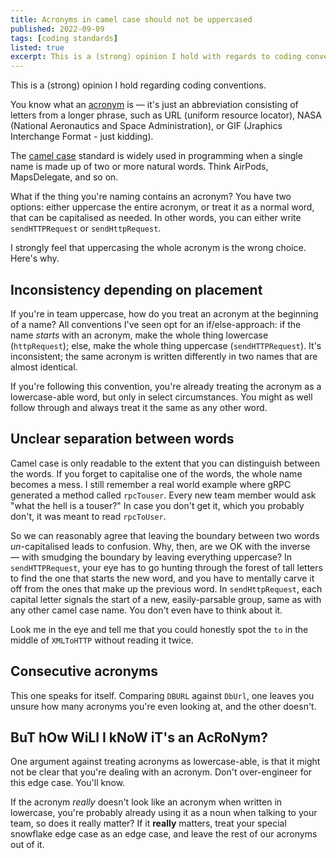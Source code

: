 ```yaml
---
title: Acronyms in camel case should not be uppercased
published: 2022-09-09
tags: [coding standards]
listed: true
excerpt: This is a (strong) opinion I hold with regards to coding conventions. You know what an acronym is — it's just an abbreviation consisting of letters from a longer phrase, such as URL (uniform resource locator), NASA (National Aeronautics and Space Administration), or GIF (Jraphics Interchange Format - just kidding).
---
```

This is a (strong) opinion I hold regarding coding conventions.

You know what an [acronym](https://en.wikipedia.org/wiki/Acronym) is — it's just an abbreviation consisting of letters from a longer phrase, such as URL (uniform resource locator), NASA (National Aeronautics and Space Administration), or GIF (Jraphics Interchange Format - just kidding).

The [camel case](https://en.wikipedia.org/wiki/Camel_case) standard is widely used in programming when a single name is made up of two or more natural words. Think AirPods, MapsDelegate, and so on.

What if the thing you're naming contains an acronym? You have two options: either uppercase the entire acronym, or treat it as a normal word, that can be capitalised as needed. In other words, you can either write `sendHTTPRequest` or `sendHttpRequest`.

I strongly feel that uppercasing the whole acronym is the wrong choice. Here's why.

## Inconsistency depending on placement

If you're in team uppercase, how do you treat an acronym at the beginning of a name? All conventions I've seen opt for an if/else-approach: if the name *starts* with an acronym, make the whole thing lowercase (`httpRequest`); else, make the whole thing uppercase (`sendHTTPRequest`). It's inconsistent; the same acronym is written differently in two names that are almost identical.

If you're following this convention, you're already treating the acronym as a lowercase-able word, but only in select circumstances. You might as well follow through and always treat it the same as any other word.

## Unclear separation between words

Camel case is only readable to the extent that you can distinguish between the words. If you forget to capitalise one of the words, the whole name becomes a mess. I still remember a real world example where gRPC generated a method called `rpcTouser`. Every new team member would ask "what the hell is a touser?" In case you don't get it, which you probably don't, it was meant to read `rpcToUser`.

So we can reasonably agree that leaving the boundary between two words *un*-capitalised leads to confusion. Why, then, are we OK with the inverse — with smudging the boundary by leaving everything uppercase? In `sendHTTPRequest`, your eye has to go hunting through the forest of tall letters to find the one that starts the new word, and you have to mentally carve it off from the ones that make up the previous word. In `sendHttpRequest`, each capital letter signals the start of a new, easily-parsable group, same as with any other camel case name. You don't even have to think about it.

Look me in the eye and tell me that you could honestly spot the `to` in the middle of `XMLToHTTP` without reading it twice.

## Consecutive acronyms

This one speaks for itself. Comparing `DBURL` against `DbUrl`, one leaves you unsure how many acronyms you're even looking at, and the other doesn't.

## BuT hOw WiLl I kNoW iT's an AcRoNym?

One argument against treating acronyms as lowercase-able, is that it might not be clear that you're dealing with an acronym. Don't over-engineer for this edge case. You'll know.

If the acronym *really* doesn't look like an acronym when written in lowercase, you're probably already using it as a noun when talking to your team, so does it really matter? If it **really** matters, treat your special snowflake edge case as an edge case, and leave the rest of our acronyms out of it.
